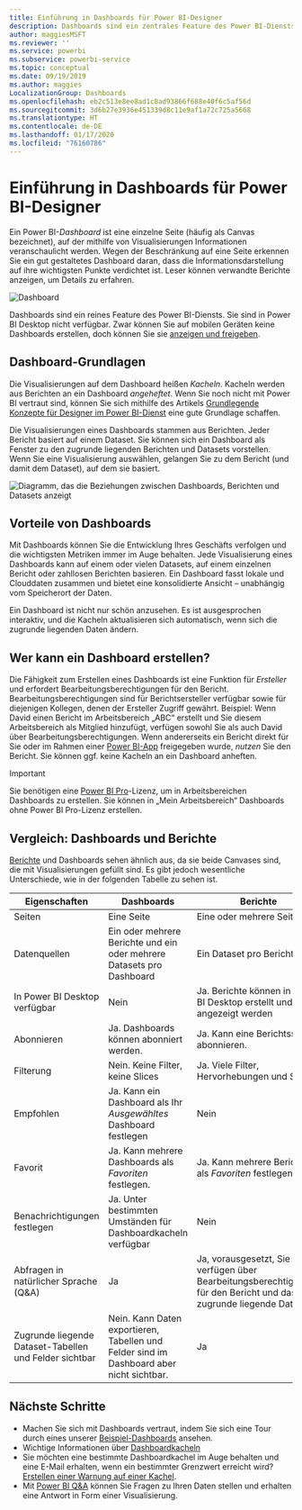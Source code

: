 ```yaml
---
title: Einführung in Dashboards für Power BI-Designer
description: Dashboards sind ein zentrales Feature des Power BI-Diensts. Sie bestehen aus einer einzelnen Seite (häufig als Canvas bezeichnet), auf der mithilfe von Visualisierungen Informationen veranschaulicht werden.
author: maggiesMSFT
ms.reviewer: ''
ms.service: powerbi
ms.subservice: powerbi-service
ms.topic: conceptual
ms.date: 09/19/2019
ms.author: maggies
LocalizationGroup: Dashboards
ms.openlocfilehash: eb2c513e8ee8ad1c8ad93866f688e40f6c5af56d
ms.sourcegitcommit: 3d6b27e3936e451339d8c11e9af1a72c725a5668
ms.translationtype: HT
ms.contentlocale: de-DE
ms.lasthandoff: 01/17/2020
ms.locfileid: "76160786"
---
```

# <a name="introduction-to-dashboards-for-power-bi-designers"></a>Einführung in Dashboards für Power BI-Designer

Ein Power BI-*Dashboard* ist eine einzelne Seite (häufig als Canvas bezeichnet), auf der mithilfe von Visualisierungen Informationen veranschaulicht werden. Wegen der Beschränkung auf eine Seite erkennen Sie ein gut gestaltetes Dashboard daran, dass die Informationsdarstellung auf ihre wichtigsten Punkte verdichtet ist. Leser können verwandte Berichte anzeigen, um Details zu erfahren.

![Dashboard](media/service-dashboards/power-bi-dashboard2.png)

Dashboards sind ein reines Feature des Power BI-Diensts. Sie sind in Power BI Desktop nicht verfügbar. Zwar können Sie auf mobilen Geräten keine Dashboards erstellen, doch können Sie sie [anzeigen und freigeben](mobile-apps-view-dashboard.md).

## <a name="dashboard-basics"></a>Dashboard-Grundlagen 

Die Visualisierungen auf dem Dashboard heißen *Kacheln*. Kacheln werden aus Berichten an ein Dashboard *angeheftet*. Wenn Sie noch nicht mit Power BI vertraut sind, können Sie sich mithilfe des Artikels [Grundlegende Konzepte für Designer im Power BI-Dienst](service-basic-concepts.md) eine gute Grundlage schaffen.

Die Visualisierungen eines Dashboards stammen aus Berichten. Jeder Bericht basiert auf einem Dataset. Sie können sich ein Dashboard als Fenster zu den zugrunde liegenden Berichten und Datasets vorstellen. Wenn Sie eine Visualisierung auswählen, gelangen Sie zu dem Bericht (und damit dem Dataset), auf dem sie basiert.

![Diagramm, das die Beziehungen zwischen Dashboards, Berichten und Datasets anzeigt](media/service-dashboards/power-bi-diagram.png)

## <a name="advantages-of-dashboards"></a>Vorteile von Dashboards
Mit Dashboards können Sie die Entwicklung Ihres Geschäfts verfolgen und die wichtigsten Metriken immer im Auge behalten. Jede Visualisierung eines Dashboards kann auf einem oder vielen Datasets, auf einem einzelnen Bericht oder zahllosen Berichten basieren. Ein Dashboard fasst lokale und Clouddaten zusammen und bietet eine konsolidierte Ansicht – unabhängig vom Speicherort der Daten.

Ein Dashboard ist nicht nur schön anzusehen. Es ist ausgesprochen interaktiv, und die Kacheln aktualisieren sich automatisch, wenn sich die zugrunde liegenden Daten ändern.

## <a name="who-can-create-a-dashboard"></a>Wer kann ein Dashboard erstellen?
Die Fähigkeit zum Erstellen eines Dashboards ist eine Funktion für *Ersteller* und erfordert Bearbeitungsberechtigungen für den Bericht. Bearbeitungsberechtigungen sind für Berichtsersteller verfügbar sowie für diejenigen Kollegen, denen der Ersteller Zugriff gewährt. Beispiel: Wenn David einen Bericht im Arbeitsbereich „ABC“ erstellt und Sie diesem Arbeitsbereich als Mitglied hinzufügt, verfügen sowohl Sie als auch David über Bearbeitungsberechtigungen. Wenn andererseits ein Bericht direkt für Sie oder im Rahmen einer [Power BI-App](service-create-distribute-apps.md) freigegeben wurde, *nutzen* Sie den Bericht. Sie können ggf. keine Kacheln an ein Dashboard anheften. 

> [!IMPORTANT]
> Sie benötigen eine [Power BI Pro](service-free-vs-pro.md)-Lizenz, um in Arbeitsbereichen Dashboards zu erstellen. Sie können in „Mein Arbeitsbereich“ Dashboards ohne Power BI Pro-Lizenz erstellen.


## <a name="dashboards-versus-reports"></a>Vergleich: Dashboards und Berichte
[Berichte](service-reports.md) und Dashboards sehen ähnlich aus, da sie beide Canvases sind, die mit Visualisierungen gefüllt sind. Es gibt jedoch wesentliche Unterschiede, wie in der folgenden Tabelle zu sehen ist.

| **Eigenschaften** | **Dashboards** | **Berichte** |
| --- | --- | --- |
| Seiten |Eine Seite |Eine oder mehrere Seiten |
| Datenquellen |Ein oder mehrere Berichte und ein oder mehrere Datasets pro Dashboard |Ein Dataset pro Bericht |
| In Power BI Desktop verfügbar |Nein | Ja. Berichte können in Power BI Desktop erstellt und angezeigt werden |
| Abonnieren |Ja. Dashboards können abonniert werden. |Ja. Kann eine Berichtsseite abonnieren. |
| Filterung |Nein. Keine Filter, keine Slices |Ja. Viele Filter, Hervorhebungen und Slices |
| Empfohlen |Ja. Kann ein Dashboard als Ihr *Ausgewähltes* Dashboard festlegen |Nein |
| Favorit | Ja. Kann mehrere Dashboards als *Favoriten* festlegen. | Ja. Kann mehrere Berichte als *Favoriten* festlegen.
| Benachrichtigungen festlegen |Ja. Unter bestimmten Umständen für Dashboardkacheln verfügbar |Nein |
| Abfragen in natürlicher Sprache (Q&A) |Ja | Ja, vorausgesetzt, Sie verfügen über Bearbeitungsberechtigungen für den Bericht und das zugrunde liegende Dataset. |
| Zugrunde liegende Dataset-Tabellen und Felder sichtbar |Nein. Kann Daten exportieren, Tabellen und Felder sind im Dashboard aber nicht sichtbar. |Ja |


## <a name="next-steps"></a>Nächste Schritte
* Machen Sie sich mit Dashboards vertraut, indem Sie sich eine Tour durch eines unserer [Beispiel-Dashboards](sample-tutorial-connect-to-the-samples.md) ansehen.
* Wichtige Informationen über [Dashboardkacheln](service-dashboard-tiles.md)
* Sie möchten eine bestimmte Dashboardkachel im Auge behalten und eine E-Mail erhalten, wenn ein bestimmter Grenzwert erreicht wird? [Erstellen einer Warnung auf einer Kachel](service-set-data-alerts.md).
* Mit [Power BI Q&A](power-bi-tutorial-q-and-a.md) können Sie Fragen zu Ihren Daten stellen und erhalten eine Antwort in Form einer Visualisierung.
